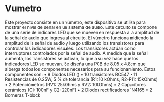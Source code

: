 # Vumetro

Este proyecto consiste en un vúmetro, este dispositivo se utiliza para mostrar el nivel de señal en un sistema de audio.  Este circuito se compone de una serie de indicares LED que se mueven en respuesta a la amplitud de la señal de audio que ingresa al circuito.
El vúmetro funciona midiendo la amplitud de la señal de audio y luego utilizando los transistores para controlar los indicadores visuales. Los transistores actúan como interruptores controlados por la señal de audio. A medida que la señal aumenta, los transistores se activan, lo que a su vez hace que los indicadores LED se muevan.
Se diseña una PCB de 8.05 x 4.8cm que alberga todos los componentes necesarios para su funcionamiento. Estos componentes son:
•	9 Diodos LED ()
•	10 transistores 	BC547
•	11 Resistencias de 0.25W, 5 % de tolerancia (R1: 10 kOhms, R2-R11: 15kOhms)
•	2 Potenciómetros (RV1: 25kOhms y RV2: 10kOhms)
•	2 Capacitores cerámicos (C1: 100nF y C2: 220nF)
•	2 Diodos rectificadores 1N4165
•	2 Borneras T-block
